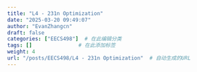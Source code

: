 ```yaml
---
title: "L4 - 231n Optimization"
date: "2025-03-20 09:49:07"
author: "EvanZhangcn"
draft: false
categories: ["EECS498"]  # 在此编辑分类
tags: []               # 在此添加标签
weight: 4
url: "/posts/EECS498/L4 - 231n Optimization"  # 自动生成的URL
---
```

